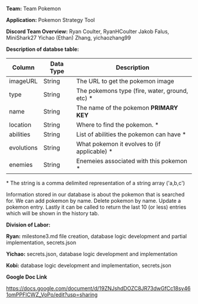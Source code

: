 **Team:** Team Pokemon

**Application:** Pokemon Strategy Tool

**Discord Team Overview:**
Ryan Coulter, RyanHCoulter
Jakob Falus, MiniShark27
Yichao (Ethan) Zhang, yichaozhang99

**Description of databse table:**

| Column       | Data Type | Description              |
|--------------|-----------|--------------------------|
| imageURL | String    | The URL to get the pokemon image  |
| type | String   | The pokemons type (fire, water, ground, etc) \* |
| name  | String    | The name of the pokemon **PRIMARY KEY**  |
| location | String   | Where to find the pokemon. \* |
| abilities  | String    | List of abilities the pokemon can have \*  |
| evolutions | String   | What pokemon it evolves to (if applicable) \* |
| enemies  | String   | Enemeies associated with this pokemon \*  |


\* The string is a comma delimited representation of a string array ('a,b,c')

Information stored in our database is about the pokemon that is searched for. 
We can add pokemon by name. 
Delete pokemon by name. 
Update a pokemon entry. 
Lastly it can be called to return the last 10 (or less) entries which will be shown in the history tab.


**Division of Labor:**

**Ryan:** milestone3.md file creation, database logic development and partial implementation, secrets.json

**Yichao:** secrets.json, database logic development and implementation

**Kobi:** database logic development and implementation, secrets.json


**Google Doc Link**

https://docs.google.com/document/d/19ZNJshdDOZC8JR73dwGfCc18sy461omPPFlCWZ_VoPo/edit?usp=sharing
